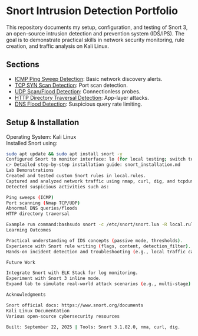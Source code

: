                                                                                                                                                                                                                                           









































                                                                                                                                                                                                                          
                                                                                                                                                                                               
# Snort Intrusion Detection Portfolio

This repository documents my setup, configuration, and testing of Snort 3, an open-source intrusion detection and prevention system (IDS/IPS). The goal is to demonstrate practical skills in network security monitoring, rule creation, and traffic analysis on Kali Linux.

## Sections
- [ICMP Ping Sweep Detection](docs/simulations/icmp_test.md): Basic network discovery alerts.
- [TCP SYN Scan Detection](docs/simulations/tcp_test.md): Port scan detection.
- [UDP Scan/Flood Detection](docs/simulations/udp_test.md): Connectionless probes.
- [HTTP Directory Traversal Detection](docs/simulations/http_test.md): App-layer attacks.
- [DNS Flood Detection](docs/simulations/DNS_test.md): Suspicious query rate limiting.

## Setup & Installation
Operating System: Kali Linux  
Installed Snort using:  
```bash
sudo apt update && sudo apt install snort -y
Configured Snort to monitor interface: lo (for local testing; switch to enp0s3 for live traffic).
👉 Detailed step-by-step installation guide: snort_installation.md
Lab Demonstrations
Created and tested custom Snort rules in local.rules.
Captured and analyzed network traffic using nmap, curl, dig, and tcpdump.
Detected suspicious activities such as:

Ping sweeps (ICMP)
Port scanning (Nmap TCP/UDP)
Abnormal DNS queries/floods
HTTP directory traversal

Example run command:bashsudo snort -c /etc/snort/snort.lua -R local.rules -i lo -A alert_full -k none -l /var/log/snort
Learning Outcomes

Practical understanding of IDS concepts (passive mode, thresholds).
Experience with Snort rule writing (flags, content, detection_filter).
Hands-on incident detection and troubleshooting (e.g., local traffic capture).

Future Work

Integrate Snort with ELK Stack for log monitoring.
Experiment with Snort 3 inline mode.
Expand lab to simulate real-world attack scenarios (e.g., multi-stage).

Acknowledgments

Snort official docs: https://www.snort.org/documents
Kali Linux Documentation
Various open-source cybersecurity resources

Built: September 22, 2025 | Tools: Snort 3.1.82.0, nma, curl, dig.
